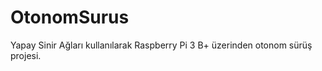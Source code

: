 # OtonomSurus


 Yapay Sinir Ağları kullanılarak Raspberry Pi 3 B+ üzerinden otonom sürüş projesi.
 
 
